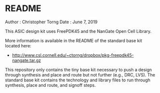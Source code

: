 README
==========================================================================
Author : Christopher Torng
Date   : June 7, 2019

This ASIC design kit uses FreePDK45 and the NanGate Open Cell Library.

More information is available in the README of the standard base kit
located here:

- http://www.csl.cornell.edu/~ctorng/dropbox/pkg-freepdk45-nangate.tar.gz

This repository only contains the tiny base kit necessary to push a
design through synthesis and place and route but not further (e.g.,
DRC, LVS). The standard base kit contains the technology and library
files to run through synthesis, place and route, and signoff steps.


